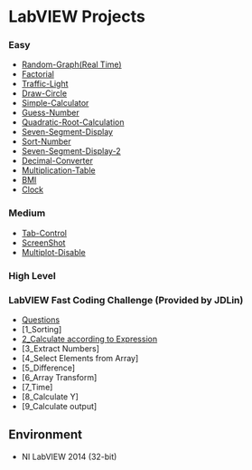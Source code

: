 # LabVIEW Projects
### Easy
* [Random-Graph(Real Time)](Random-graph(real-time)/README.md)
* [Factorial](Factorial/README.md)
* [Traffic-Light](Traffic-Light/README.md)
* [Draw-Circle](Draw-Circle/README.md)
* [Simple-Calculator](Simple-Calculator/README.md)
* [Guess-Number](Guess-Number/README.md)
* [Quadratic-Root-Calculation](Quadratic-Root-Calculation/README.md)
* [Seven-Segment-Display](Seven-Segment-Display/README.md)
* [Sort-Number](Sort-Number/README.md)
* [Seven-Segment-Display-2](Seven-Segment-Display-2/README.md)
* [Decimal-Converter](Decimal-Converter/README.md)
* [Multiplication-Table](Multiplication-Table/README.md)
* [BMI](BMI/README.md)
* [Clock](Clock/README.md)

### Medium
* [Tab-Control](Tab-Control/README.md)
* [ScreenShot](ScreenShot/README.md)
* [Multiplot-Disable](Multiplot-Disable/README.md)

### High Level

### LabVIEW Fast Coding Challenge (Provided by JDLin)
 * [Questions](Questions/)
 * [1_Sorting]
 * [2_Calculate according to Expression](LabVIEW-Fast-Coding-Challenge/Question2/README.md)
 * [3_Extract Numbers]
 * [4_Select Elements from Array]
 * [5_Difference]
 * [6_Array Transform]
 * [7_Time]
 * [8_Calculate Y]
 * [9_Calculate output]
 
## Environment
* NI LabVIEW 2014 (32-bit)
